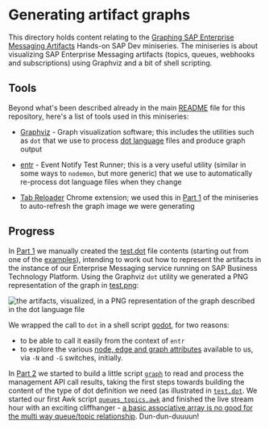 # Generating artifact graphs

This directory holds content relating to the [Graphing SAP Enterprise Messaging Artifacts](https://www.youtube.com/playlist?list=PL6RpkC85SLQB9d462qCFLv2BW4o37ZaIC) Hands-on SAP Dev miniseries. The miniseries is about visualizing SAP Enterprise Messaging artifacts (topics, queues, webhooks and subscriptions) using Graphviz and a bit of shell scripting.

## Tools

Beyond what's been described already in the main [README](../README.md) file for this repository, here's a list of tools used in this miniseries:

- [Graphviz](https://graphviz.org/) - Graph visualization software; this includes the utilities such as `dot` that we use to process [dot language](https://graphviz.org/doc/info/lang.html) files and produce graph output

- [entr](https://github.com/eradman/entr) - Event Notify Test Runner; this is a very useful utility (similar in some ways to `nodemon`, but more generic) that we use to automatically re-process dot language files when they change

- [Tab Reloader](https://chrome.google.com/webstore/detail/tab-reloader-page-auto-re/dejobinhdiimklegodgbmbifijpppopn) Chrome extension; we used this in [Part 1](https://www.youtube.com/watch?v=E9Ha0tnXGS4) of the miniseries to auto-refresh the graph image we were generating

## Progress

In [Part 1](https://www.youtube.com/watch?v=E9Ha0tnXGS4) we manually created the [test.dot](test.dot) file contents (starting out from one of the [examples](https://graphs.grevian.org/)), intending to work out how to represent the artifacts in the instance of our Enterprise Messaging service running on SAP Business Technology Platform. Using the Graphviz `dot` utility we generated a PNG representation of the graph in [test.png](test.png):

![the artifacts, visualized, in a PNG representation of the graph described in the dot language file](test.png)

We wrapped the call to `dot` in a shell script [godot](godot), for two reasons:
- to be able to call it easily from the context of `entr`
- to explore the various [node, edge and graph attributes](https://graphviz.org/doc/info/attrs.html) available to us, via `-N` and `-G` switches, initially.

In [Part 2](https://www.youtube.com/watch?v=eP2bSC94mk8) we started to build a little script [`graph`](graph) to read and process the management API call results, taking the first steps towards building the content of the type of dot definition we need (as illustrated in [`test.dot`](test.dot). We started our first Awk script [`queues_topics.awk`](queues_topics.awk) and finished the live stream hour with an exciting cliffhanger - [a basic associative array is no good for the multi way queue/topic relationship](https://github.com/SAP-samples/cloud-messaging-handsonsapdev/issues/8). Dun-dun-duuuun! 




